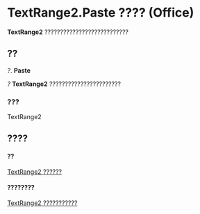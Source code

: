 
# TextRange2.Paste ???? (Office)

 **TextRange2** ???????????????????????????


## ??

 _?_. **Paste**

 _?_ **TextRange2** ???????????????????????


### ???

TextRange2


## ????


#### ??


[TextRange2 ??????](a6a59c9b-9b64-c1e2-2e98-a1f99025c877.md)
#### ????????


[TextRange2 ???????????](http://msdn.microsoft.com/library/26daffff-b9ef-fd94-f5b7-ed3a09840cb6%28Office.15%29.aspx)